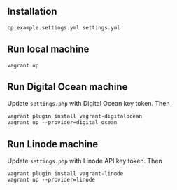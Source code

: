 ## Installation

    cp example.settings.yml settings.yml

## Run local machine

    vagrant up

## Run Digital Ocean machine

Update ```settings.php``` with Digital Ocean key token. Then

    vagrant plugin install vagrant-digitalocean
    vagrant up --provider=digital_ocean

## Run Linode machine

Update ```settings.php``` with Linode API key token. Then

    vagrant plugin install vagrant-linode
    vagrant up --provider=linode
